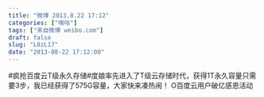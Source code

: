 ```yaml
---
title: "微博 2013.8.22 17:12"
categories: ["嘀咕"]
tags: ["来自微博 weibo.com"]
draft: false
slug: "L8zL17"
date: "2013-08-22 17:12:00"
---
```


<p>#疯抢百度云T级永久存储#度娘率先进入了T级云存储时代，获得1T永久容量只需要3步，我已经获得了575G容量，大家快来凑热闹！ O百度云用户破亿感恩活动  ​​​​</p>
